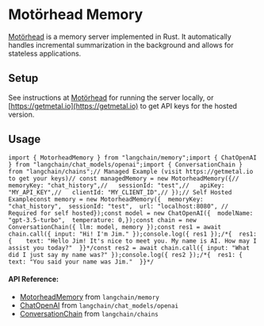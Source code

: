 Motörhead Memory
================

[Motörhead](https://github.com/getmetal/motorhead) is a memory server implemented in Rust. It automatically handles incremental summarization in the background and allows for stateless applications.

Setup[](#setup "Direct link to Setup")
---------------------------------------

See instructions at [Motörhead](https://github.com/getmetal/motorhead) for running the server locally, or [https://getmetal.io](https://getmetal.io) to get API keys for the hosted version.

Usage[](#usage "Direct link to Usage")
---------------------------------------

    import { MotorheadMemory } from "langchain/memory";import { ChatOpenAI } from "langchain/chat_models/openai";import { ConversationChain } from "langchain/chains";// Managed Example (visit https://getmetal.io to get your keys)// const managedMemory = new MotorheadMemory({//   memoryKey: "chat_history",//   sessionId: "test",//   apiKey: "MY_API_KEY",//   clientId: "MY_CLIENT_ID",// });// Self Hosted Exampleconst memory = new MotorheadMemory({  memoryKey: "chat_history",  sessionId: "test",  url: "localhost:8080", // Required for self hosted});const model = new ChatOpenAI({  modelName: "gpt-3.5-turbo",  temperature: 0,});const chain = new ConversationChain({ llm: model, memory });const res1 = await chain.call({ input: "Hi! I'm Jim." });console.log({ res1 });/*{  res1: {    text: "Hello Jim! It's nice to meet you. My name is AI. How may I assist you today?"  }}*/const res2 = await chain.call({ input: "What did I just say my name was?" });console.log({ res2 });/*{  res1: {    text: "You said your name was Jim."  }}*/

#### API Reference:

*   [MotorheadMemory](/docs/api/memory/classes/MotorheadMemory) from `langchain/memory`
*   [ChatOpenAI](/docs/api/chat_models_openai/classes/ChatOpenAI) from `langchain/chat_models/openai`
*   [ConversationChain](/docs/api/chains/classes/ConversationChain) from `langchain/chains`